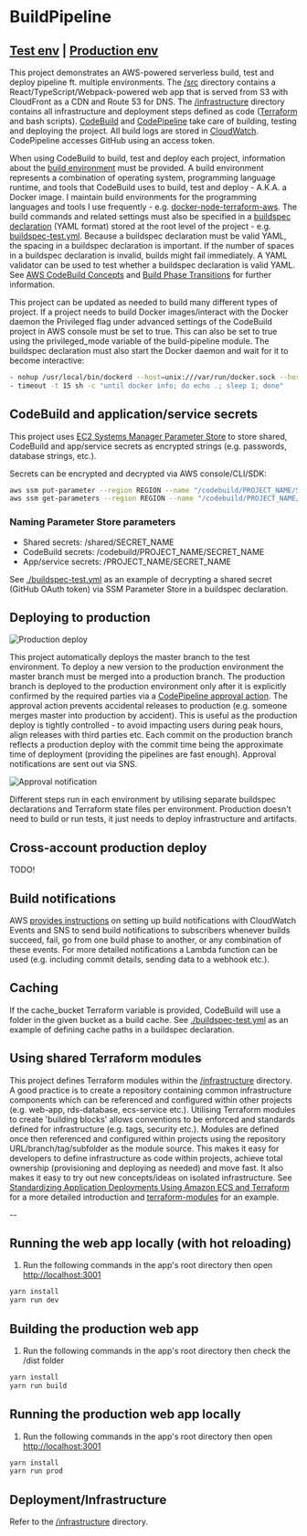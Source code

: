 # BuildPipeline

## [Test env](https://buildpipeline-test.603.nz) | [Production env](https://buildpipeline-prod.603.nz)

This project demonstrates an AWS-powered serverless build, test and deploy pipeline ft. multiple environments. The [/src](./src) directory contains a React/TypeScript/Webpack-powered web app that is served from S3 with CloudFront as a CDN and Route 53 for DNS. The [/infrastructure](./infrastructure) directory contains all infrastructure and deployment steps defined as code ([Terraform](https://www.terraform.io) and bash scripts). [CodeBuild](https://aws.amazon.com/codebuild) and [CodePipeline](https://aws.amazon.com/codepipeline) take care of building, testing and deploying the project. All build logs are stored in [CloudWatch](https://aws.amazon.com/cloudwatch). CodePipeline accesses GitHub using an access token.

When using CodeBuild to build, test and deploy each project, information about the [build environment](http://docs.aws.amazon.com/codebuild/latest/userguide/build-env-ref.html) must be provided. A build environment represents a combination of operating system, programming language runtime, and tools that CodeBuild uses to build, test and deploy - A.K.A. a Docker image. I maintain build environments for the programming languages and tools I use frequently - e.g. [docker-node-terraform-aws](https://github.com/jch254/docker-node-terraform-aws). The build commands and related settings must also be specified in a [buildspec declaration](http://docs.aws.amazon.com/codebuild/latest/userguide/build-spec-ref.html) (YAML format) stored at the root level of the project - e.g. [buildspec-test.yml](./buildspec-test.yml). Because a buildspec declaration must be valid YAML, the spacing in a buildspec declaration is important. If the number of spaces in a buildspec declaration is invalid, builds might fail immediately. A YAML validator can be used to test whether a buildspec declaration is valid YAML. See [AWS CodeBuild Concepts](http://docs.aws.amazon.com/codebuild/latest/userguide/concepts.html) and [Build Phase Transitions](http://docs.aws.amazon.com/codebuild/latest/userguide/view-build-details.html#view-build-details-phases) for further information.

This project can be updated as needed to build many different types of project. If a project needs to build Docker images/interact with the Docker daemon the Privileged flag under advanced settings of the CodeBuild project in AWS console must be set to true. This can also be set to true using the privileged_mode variable of the build-pipeline module. The buildspec declaration must also start the Docker daemon and wait for it to become interactive:

```sh
- nohup /usr/local/bin/dockerd --host=unix:///var/run/docker.sock --host=tcp://0.0.0.0:2375 --storage-driver=overlay&
- timeout -t 15 sh -c "until docker info; do echo .; sleep 1; done"
```

## CodeBuild and application/service secrets

This project uses [EC2 Systems Manager Parameter Store](http://docs.aws.amazon.com/systems-manager/latest/userguide/systems-manager-paramstore.html) to store shared, CodeBuild and app/service secrets as encrypted strings (e.g. passwords, database strings, etc.).

Secrets can be encrypted and decrypted via AWS console/CLI/SDK:

```sh
aws ssm put-parameter --region REGION --name "/codebuild/PROJECT_NAME/SECRET_NAME" --value "VALUE" --type SecureString --key-id "KEY_ID"
aws ssm get-parameters --region REGION --name "/codebuild/PROJECT_NAME/SECRET_NAME" --with-decryption --query Parameters[0].Value --output text
```

### Naming Parameter Store parameters

- Shared secrets: /shared/SECRET_NAME
- CodeBuild secrets: /codebuild/PROJECT_NAME/SECRET_NAME
- App/service secrets: /PROJECT_NAME/SECRET_NAME

See [./buildspec-test.yml](./buildspec-test.yml) as an example of decrypting a shared secret (GitHub OAuth token) via SSM Parameter Store in a buildspec declaration.

## Deploying to production

![Production deploy](https://about.gitlab.com/images/git_flow/production_branch.png)

This project automatically deploys the master branch to the test environment. To deploy a new version to the production environment the master branch must be merged into a production branch. The production branch is deployed to the production environment only after it is explicitly confirmed by the required parties via a [CodePipeline approval action](http://docs.aws.amazon.com/codepipeline/latest/userguide/approvals-action-add.html). The approval action prevents accidental releases to production (e.g. someone merges master into production by accident). This is useful as the production deploy is tightly controlled - to avoid impacting users during peak hours, align releases with third parties etc. Each commit on the production branch reflects a production deploy with the commit time being the approximate time of deployment (providing the pipelines are fast enough). Approval notifications are sent out via SNS.

![Approval notification](https://img.jch254.com/Approval.png)

Different steps run in each environment by utilising separate buildspec declarations and Terraform state files per environment. Production doesn't need to build or run tests, it just needs to deploy infrastructure and artifacts.

## Cross-account production deploy

TODO!

## Build notifications

AWS [provides instructions](https://docs.aws.amazon.com/codebuild/latest/userguide/sample-build-notifications.html) on setting up build notifications with CloudWatch Events and SNS to send build notifications to subscribers whenever builds succeed, fail, go from one build phase to another, or any combination of these events. For more detailed notifications a Lambda function can be used (e.g. including commit details, sending data to a webhook etc.).

## Caching

If the cache_bucket Terraform variable is provided, CodeBuild will use a folder in the given bucket as a build cache. See [./buildspec-test.yml](./buildspec-test.yml) as an example of defining cache paths in a buildspec declaration.

## Using shared Terraform modules

This project defines Terraform modules within the [/infrastructure](./infrastructure) directory. A good practice is to create a repository containing common infrastructure components which can be referenced and configured within other projects (e.g. web-app, rds-database, ecs-service etc.). Utilising Terraform modules to create 'building blocks' allows conventions to be enforced and standards defined for infrastructure (e.g. tags, security etc.). Modules are defined once then referenced and configured within projects using the repository URL/branch/tag/subfolder as the module source. This makes it easy for developers to define infrastructure as code within projects, achieve total ownership (provisioning and deploying as needed) and move fast. It also makes it easy to try out new concepts/ideas on isolated infrastructure. See [Standardizing Application Deployments Using Amazon ECS and Terraform](https://www.slideshare.net/AmazonWebServices/aws-reinvent-2016-gam401-riot-games-standardizing-application-deployments-using-amazon-ecs-and-terraform) for a more detailed introduction and [terraform-modules](https://github.com/jch254/terraform-modules) for an example.

--

## Running the web app locally (with hot reloading)

1. Run the following commands in the app's root directory then open <http://localhost:3001>

```sh
yarn install
yarn run dev
```

## Building the production web app

1. Run the following commands in the app's root directory then check the /dist folder

```sh
yarn install
yarn run build
```

## Running the production web app locally

1. Run the following commands in the app's root directory then open <http://localhost:3001>

```sh
yarn install
yarn run prod
```

## Deployment/Infrastructure

Refer to the [/infrastructure](./infrastructure) directory.

